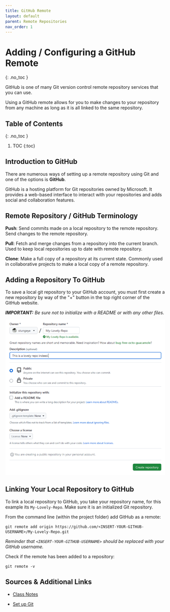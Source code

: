 ```yaml
---
title: GitHub Remote
layout: default
parent: Remote Repositories
nav_order: 1
---
```


<!-- prettier-ignore-start -->

# Adding / Configuring a GitHub Remote 
{: .no_toc }

GitHub is one of many Git version control remote repository services that you can use.

Using a GitHub remote allows for you to make changes to your repository from any machine as long as it is all linked to the same repository.

## Table of Contents
{: .no_toc }

1. TOC
{:toc}

<!-- prettier-ignore-end -->

## Introduction to GitHub

There are numerous ways of setting up a remote repository using Git and one of the options is **GitHub**.

GitHub is a hosting platform for Git repositories owned by Microsoft. It provides a web-based interface to interact with your repositories and adds social and collaboration features.

## Remote Repository / GitHub Terminology

**Push**: Send commits made on a local repository to the remote repository. Send changes to the remote repository.

**Pull**: Fetch and merge changes from a repository into the current branch. Used to keep local repositories up to date with remote repository.

**Clone**: Make a full copy of a repository at its current state. Commonly used in collaborative projects to make a local copy of a remote repository.

## Adding a Repository To GitHub

To save a local git repository to your GitHub account, you must first create a new repository by way of the "+" button in the top right corner of the GitHub website.

_**IMPORTANT:** Be sure not to initialize with a README or with any other files._

![Setting Up GitHub Repo](GitHubRepo.png)

## Linking Your Local Repository to GitHub

To link a local repository to GitHub, you take your repository name, for this example its `My-Lovely-Repo`. Make sure it is an initialized Git repository.

From the command line (within the project folder) add GitHub as a remote:

```
git remote add origin https://github.com/<INSERT-YOUR-GITHUB-USERNAME>/My-Lovely-Repo.git
```

_Reminder that `<INSERT-YOUR-GITHUB-USERNAME>` should be replaced with your GitHub username._

Check if the remote has been added to a repository:
```
git remote -v
```

## Sources & Additional Links

- [Class Notes](https://stungeye.github.io/Software-Development-And-Documentation-1/02-git-version-control-next-steps/index.html#45)

- [Set up Git](https://docs.github.com/en/get-started/git-basics/set-up-git)
